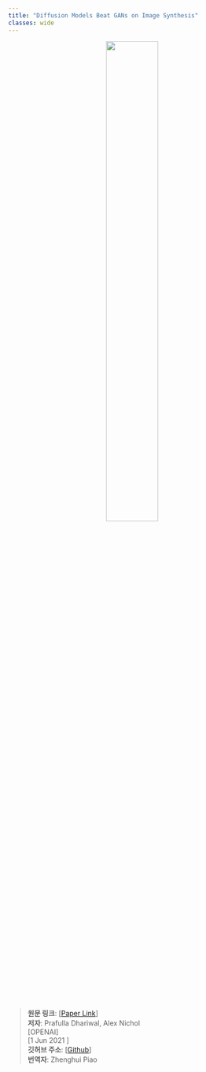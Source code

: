 ```yaml
---
title: "Diffusion Models Beat GANs on Image Synthesis"
classes: wide
---
```


<figure align="center">
  <img src="{{ '/assets/image/2023-12-08-CFG/0.png' | relative_url }}" width="50%">
</figure>

> **원문 링크**: [[Paper Link](https://dreambooth.github.io/)]<br>
> **저자**: Prafulla Dhariwal, Alex Nichol<br>
> [OPENAI]<br>
> [1 Jun 2021 ]<br>
> **깃허브 주소**: [[Github](https://github.com/openai/guided-diffusion)]<br>
> **번역자**: Zhenghui Piao

